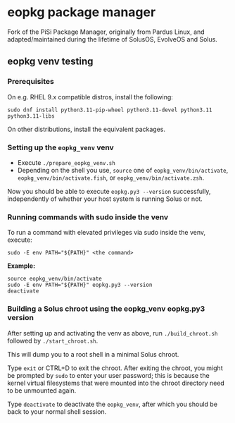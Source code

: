 # eopkg package manager

Fork of the PiSi Package Manager, originally from Pardus Linux, and adapted/maintained during the lifetime of SolusOS, EvolveOS and Solus.

## eopkg venv testing

### Prerequisites

On e.g. RHEL 9.x compatible distros, install the following:

`sudo dnf install python3.11-pip-wheel python3.11-devel python3.11 python3.11-libs`

On other distributions, install the equivalent packages.

### Setting up the `eopkg_venv` venv

- Execute `./prepare_eopkg_venv.sh`
- Depending on the shell you use, `source` one of `eopkg_venv/bin/activate`, `eopkg_venv/bin/activate.fish`, or `eopkg_venv/bin/activate.zsh`.

Now you should be able to execute `eopkg.py3 --version` successfully, independently of whether your host system is running Solus or not.

### Running commands with sudo inside the venv

To run a command with elevated privileges via sudo inside the venv, execute:

    sudo -E env PATH="${PATH}" <the command>

**Example:**

    source eopkg_venv/bin/activate
    sudo -E env PATH="${PATH}" eopkg.py3 --version
    deactivate

### Building a Solus chroot using the eopkg_venv eopkg.py3 version

After setting up and activating the venv as above, run `./build_chroot.sh` followed by `./start_chroot.sh`.

This will dump you to a root shell in a minimal Solus chroot.

Type `exit` or CTRL+D to exit the chroot. After exiting the chroot, you might be prompted by `sudo` to enter your user password;
this is because the kernel virtual filesystems that were mounted into the chroot directory need to be unmounted again.

Type `deactivate` to deactivate the `eopkg_venv`, after which you should be back to your normal shell session.
